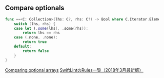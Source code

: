 ## Compare optionals

```swift
func ==<C: Collection>(lhs: C?, rhs: C?) -> Bool where C.Iterator.Element: Equatable {
    switch (lhs, rhs) {
    case let (.some(lhs), .some(rhs)):
        return lhs == rhs
    case (.none, .none):
        return true
    default:
        return false
    }
}
```

[Comparing optional arrays](https://stackoverflow.com/questions/29478665/comparing-optional-arrays)
[SwiftLintのRules一覧（2018年3月最新版）](https://qiita.com/yuukiw00w/items/075253a868805227bc78#pattern_matching_keywords)

